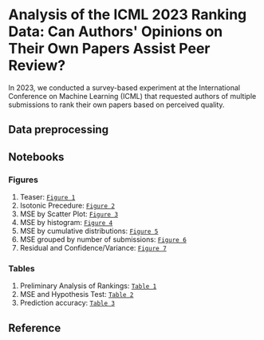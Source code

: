 # Analysis of the ICML 2023 Ranking Data: Can Authors' Opinions on Their Own Papers Assist Peer Review?
In 2023, we conducted a survey-based experiment at the International Conference on Machine Learning (ICML) that requested authors of multiple submissions to rank their own papers based on perceived quality.


## Data preprocessing


## Notebooks
### Figures
1. Teaser: [`Figure 1`](Notebooks/Random_Proxy.ipynb)
2. Isotonic Precedure: [`Figure 2`](Notebooks/Isotonic_Procedure.svg)
3. MSE by Scatter Plot: [`Figure 3`](Notebooks/Adhoc_Greedy_Multiowner_scatter.ipynb)
4. MSE by histogram: [`Figure 4`](Notebooks/Adhoc_Greedy_and_Multiowner_histogram.ipynb)
5. MSE by cumulative distributions: [`Figure 5`](Notebooks/Adhoc_Greedy_and_Multiowner_histogram.ipynb)
6. MSE grouped by number of submissions: [`Figure 6`](Notebooks/no_submissions_vertical.ipynb)
7. Residual and Confidence/Variance: [`Figure 7`](Notebooks/Confidence_single_iso_residual.ipynb)

### Tables
1. Preliminary Analysis of Rankings: [`Table 1`](Notebooks/Ranking_and_Final_Decision.ipynb)
2. MSE and Hypothesis Test: [`Table 2`](Notebooks/Adhoc_Greedy_and_Multiowner_histogram.ipynb)
3. Prediction accuracy: [`Table 3`](Notebooks/Residual_variance_confidence_accuracy.ipynb)


## Reference


